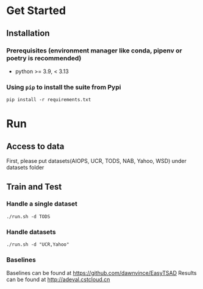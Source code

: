 # Get Started

## Installation

### Prerequisites (environment manager like conda, pipenv or poetry is recommended)

- python >= 3.9, < 3.13

### Using `pip` to install the suite from Pypi

```
pip install -r requirements.txt
```

# Run

## Access to data

First, please put datasets(AIOPS, UCR, TODS, NAB, Yahoo, WSD) under datasets folder

## Train and Test


### Handle a single dataset
```
./run.sh -d TODS
```

### Handle datasets
```
./run.sh -d "UCR,Yahoo"
```

### Baselines
Baselines can be found at https://github.com/dawnvince/EasyTSAD
Results can be found at http://adeval.cstcloud.cn
